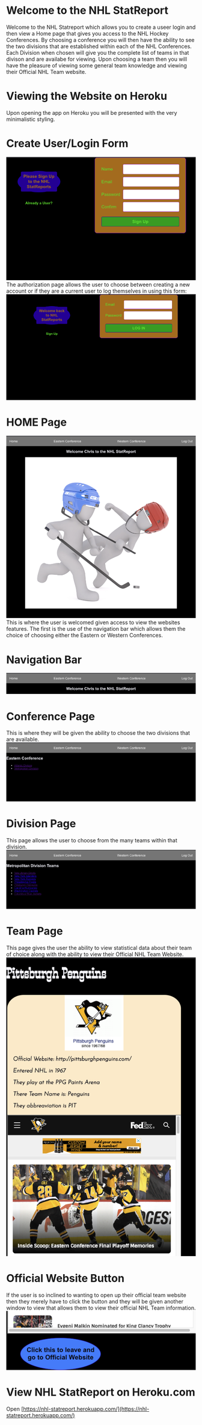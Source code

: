 # Welcome to the NHL StatReport

Welcome to the NHL Statreport which allows you to create a useer login and then view a Home page that gives you access to the NHL Hockey Conferences.  By choosing a conference you will then have the ability to see the two divisions that are established within each of the NHL Conferences.  Each Division when chosen will give you the complete list of teams in that divison and are availabe for viewing.  Upon choosing a team then you will have the pleasure of viewing some general team knowledge and viewing their Official NHL Team website.

# Viewing the Website on Heroku

Upon opening the app on Heroku you will be presented with the very minimalistic styling.
# Create User/Login Form
![createUser](./src/Images/Screenshots/createUser.png)
The authorization page allows the user to choose between creating a new account or if they are a current user to log themselves in using this form:
![userLogin](./src/Images/Screenshots/userLogin.png)

# HOME Page
![homePage](./src/Images/Screenshots/homePage.png)
This is where the user is welcomed given access to view the websites features.
The first is the use of the navigation bar which allows them the choice of choosing either the Eastern or Western Conferences.
# Navigation Bar
![navbar](./src/Images/Screenshots/navbar.png)

# Conference Page
This is where they will be given the ability to choose the two divisions that are available.
![confpage](./src/Images/Screenshots/confpage.png)

# Division Page
This page allows the user to choose from the many teams within that division.
![divPage](./src/Images/Screenshots/divPage.png)

# Team Page
This page gives the user the ability to view statistical data about their team of choice along with the ability to view their Official NHL Team Website.
![teamPage](./src/Images/Screenshots/teamPage.png)

# Official Website Button
If the user is so inclined to wanting to open up their official team website then they merely have to click the button and they will be given another window to view that allows them to view their official NHL Team information.
![webButton](./src/Images/Screenshots/webButton.png)


# View NHL StatReport on Heroku.com
Open [https://nhl-statreport.herokuapp.com/](https://nhl-statreport.herokuapp.com/)


